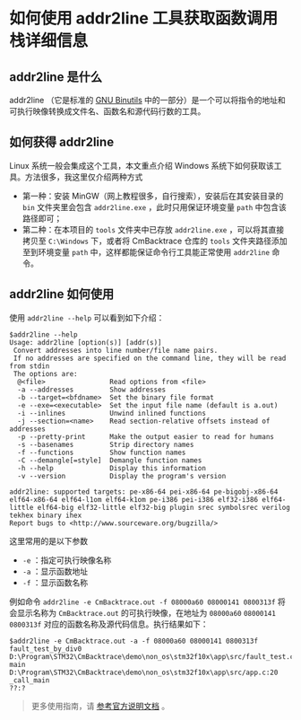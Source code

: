 # 如何使用 addr2line 工具获取函数调用栈详细信息

## addr2line 是什么

addr2line （它是标准的 [GNU Binutils](https://www.gnu.org/software/binutils/) 中的一部分）是一个可以将指令的地址和可执行映像转换成文件名、函数名和源代码行数的工具。

## 如何获得 addr2line

Linux 系统一般会集成这个工具，本文重点介绍 Windows 系统下如何获取该工具。方法很多，我这里仅介绍两种方式

- 第一种：安装 MinGW（网上教程很多，自行搜索），安装后在其安装目录的 `bin` 文件夹里会包含 `addr2line.exe` ，此时只用保证环境变量 `path` 中包含该路径即可；
- 第二种：在本项目的 `tools` 文件夹中已存放 `addr2line.exe` ，可以将其直接拷贝至 `C:\Windows` 下，或者将 CmBacktrace 仓库的 `tools` 文件夹路径添加至到环境变量 `path` 中，这样都能保证命令行工具能正常使用 `addr2line` 命令。

## addr2line 如何使用

使用 `addr2line --help` 可以看到如下介绍：

```
$addr2line --help
Usage: addr2line [option(s)] [addr(s)]
 Convert addresses into line number/file name pairs.
 If no addresses are specified on the command line, they will be read from stdin
 The options are:
  @<file>                Read options from <file>
  -a --addresses         Show addresses
  -b --target=<bfdname>  Set the binary file format
  -e --exe=<executable>  Set the input file name (default is a.out)
  -i --inlines           Unwind inlined functions
  -j --section=<name>    Read section-relative offsets instead of addresses
  -p --pretty-print      Make the output easier to read for humans
  -s --basenames         Strip directory names
  -f --functions         Show function names
  -C --demangle[=style]  Demangle function names
  -h --help              Display this information
  -v --version           Display the program's version

addr2line: supported targets: pe-x86-64 pei-x86-64 pe-bigobj-x86-64 elf64-x86-64 elf64-l1om elf64-k1om pe-i386 pei-i386 elf32-i386 elf64-little elf64-big elf32-little elf32-big plugin srec symbolsrec verilog tekhex binary ihex
Report bugs to <http://www.sourceware.org/bugzilla/>
```

这里常用的是以下参数

- `-e` ：指定可执行映像名称
- `-a` ：显示函数地址
- `-f` ：显示函数名称

例如命令 `addr2line -e CmBacktrace.out -f 08000a60 08000141 0800313f` 将会显示名称为 `CmBacktrace.out` 的可执行映像，在地址为 `08000a60` `08000141` `0800313f` 对应的函数名称及源代码信息。执行结果如下：

```
$addr2line -e CmBacktrace.out -a -f 08000a60 08000141 0800313f
fault_test_by_div0
D:\Program\STM32\CmBacktrace\demo\non_os\stm32f10x\app\src/fault_test.c:38
main
D:\Program\STM32\CmBacktrace\demo\non_os\stm32f10x\app\src/app.c:20
_call_main
??:?
```

> 更多使用指南，请 [参考官方说明文档](https://sourceware.org/binutils/docs-2.27/binutils/addr2line.html#addr2line) 。

